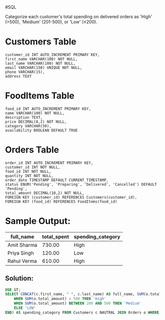 #SQL 

Categorize each customer's total spending on delivered orders as 'High' (>500), 'Medium' (201-500), or 'Low' (≤200).

Customers Table
==================
```
customer_id INT AUTO_INCREMENT PRIMARY KEY,
first_name VARCHAR(100) NOT NULL,
last_name VARCHAR(100) NOT NULL,
email VARCHAR(150) UNIQUE NOT NULL,
phone VARCHAR(15),
address TEXT
```

FoodItems Table
==================
```
food_id INT AUTO_INCREMENT PRIMARY KEY,
name VARCHAR(100) NOT NULL,
description TEXT,
price DECIMAL(8,2) NOT NULL,
category VARCHAR(50),
availability BOOLEAN DEFAULT TRUE
```

Orders Table
================
```
order_id INT AUTO_INCREMENT PRIMARY KEY,
customer_id INT NOT NULL,
food_id INT NOT NULL,
quantity INT NOT NULL,
order_date TIMESTAMP DEFAULT CURRENT_TIMESTAMP,
status ENUM('Pending', 'Preparing', 'Delivered', 'Cancelled') DEFAULT 'Pending',
total_amount DECIMAL(10,2) NOT NULL,
FOREIGN KEY (customer_id) REFERENCES Customers(customer_id),
FOREIGN KEY (food_id) REFERENCES FoodItems(food_id)
```

Sample Output:
==============

| full_name   | total_spent | spending_category |
| ----------- | ----------- | ----------------- |
| Amit Sharma | 730.00      | High              |
| Priya Singh | 120.00      | Low               |
| Rahul Verma | 610.00      | High              |


## Solution:

```sql
USE GT;
SELECT CONCAT(c.first_name, " ", c.last_name) AS full_name, SUM(o.total_amount) AS total_spent, (CASE 
	WHEN SUM(o.total_amount) > 500 THEN 'High' 
	WHEN SUM(o.total_amount) BETWEEN 200 AND 500 THEN 'Medium' 
	ELSE 'LOW' 
END) AS spending_category FROM Customers c NAUTRAL JOIN Orders o WHERE o.status = 'Delivered' GROUP BY c.customer_id;
```